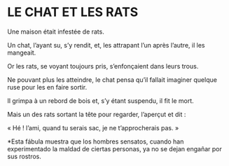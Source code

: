 # LE CHAT ET LES RATS

Une maison était infestée de rats. 

Un chat, l’ayant su, s’y rendit, et, les attrapant l’un après l’autre, il les mangeait.

Or les rats, se voyant toujours pris, s’enfonçaient dans leurs trous. 

Ne pouvant plus les atteindre, le chat pensa qu’il fallait imaginer quelque ruse pour les en faire sortir. 

Il grimpa à un rebord de bois et, s’y étant suspendu, il fit le mort. 

Mais un des rats sortant la tête pour regarder, l’aperçut et dit : 

« Hé ! l’ami, quand tu serais sac, je ne t’approcherais pas. »


*Esta fábula muestra que los hombres sensatos, cuando han experimentado la maldad de ciertas personas, ya no se dejan engañar por sus rostros. 
